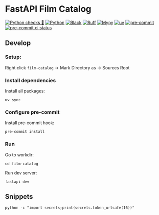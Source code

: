 # FastAPI Film Catalog

[![Python checks 🐍](https://img.shields.io/github/actions/workflow/status/yaros2106/FastAPI-Film-Catalog/python-checks.yaml?branch=main&style=for-the-badge&label=Python%20checks%20%F0%9F%90%8D&labelColor=161b22&logo=github)](https://github.com/yaros2106/FastAPI-Film-Catalog/actions/workflows/python-checks.yaml)
[![Python](https://img.shields.io/badge/python-3.13+-blue?style=for-the-badge&logo=python&labelColor=161b22)](https://www.python.org/)
[![Black](https://img.shields.io/badge/code%20style-black-000000.svg?style=for-the-badge&logo=python&logoColor=white&labelColor=161b22)](https://black.readthedocs.io/en/stable/)
[![Ruff](https://img.shields.io/badge/linter-ruff-%23ef5b25?style=for-the-badge&logo=ruff&logoColor=white&labelColor=161b22)](https://docs.astral.sh/ruff/)
[![Mypy](https://img.shields.io/badge/type%20checker-mypy-blueviolet?style=for-the-badge&logo=python&logoColor=white&labelColor=161b22)](http://mypy-lang.org/)
[![uv](https://img.shields.io/badge/installer-uv-4B8BBE?style=for-the-badge&logo=python&logoColor=white&labelColor=161b22)](https://github.com/astral-sh/uv)
[![pre-commit](https://img.shields.io/badge/pre--commit-enabled-brightgreen?style=for-the-badge&logo=pre-commit&logoColor=white&labelColor=161b22)](https://pre-commit.com/)
[![pre-commit.ci status](https://results.pre-commit.ci/badge/github/yaros2106/FastAPI-Film-Catalog/main.svg)](https://results.pre-commit.ci/latest/github/yaros2106/FastAPI-Film-Catalog/main)


## Develop

### Setup:

Right click `film-catalog` -> Mark Directory as -> Sources Root

### Install dependencies

Install all packages:
```shell
uv sync
```

### Configure pre-commit

Install pre-commit hook:
```shell
pre-commit install
```

### Run

Go to workdir:
```shell
cd film-catalog
```

Run dev server:
```shell
fastapi dev
```

## Snippets
```shell
python -c "import secrets;print(secrets.token_urlsafe(16))"
```
